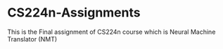 # CS224n-Assignments
This is the Final assignment of CS224n course which is Neural Machine Translator (NMT)
